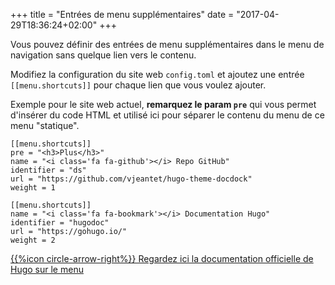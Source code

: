+++
title = "Entrées de menu supplémentaires"
date = "2017-04-29T18:36:24+02:00"
+++

Vous pouvez définir des entrées de menu supplémentaires dans le menu de navigation sans quelque lien vers le contenu.

Modifiez la configuration du site web `config.toml` et ajoutez une entrée `[[menu.shortcuts]]` pour chaque lien que vous voulez ajouter.

Exemple pour le site web actuel, **remarquez le param  `pre`** qui vous permet d'insérer du code HTML et utilisé ici pour séparer le contenu du menu de ce menu "statique".  

	[[menu.shortcuts]]
	pre = "<h3>Plus</h3>"
	name = "<i class='fa fa-github'></i> Repo GitHub"
	identifier = "ds"
	url = "https://github.com/vjeantet/hugo-theme-docdock"
	weight = 1

	[[menu.shortcuts]]
	name = "<i class='fa fa-bookmark'></i> Documentation Hugo"
	identifier = "hugodoc"
	url = "https://gohugo.io/"
	weight = 2


[{{%icon circle-arrow-right%}} Regardez ici la documentation officielle de Hugo sur le menu](https://gohugo.io/extras/menus/)